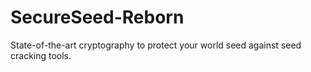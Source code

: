 # SecureSeed-Reborn
State-of-the-art cryptography to protect your world seed against seed cracking tools.
